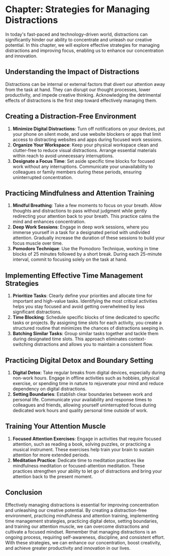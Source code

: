 Chapter: Strategies for Managing Distractions
=============================================

In today's fast-paced and technology-driven world, distractions can significantly hinder our ability to concentrate and unleash our creative potential. In this chapter, we will explore effective strategies for managing distractions and improving focus, enabling us to enhance our concentration and innovation.

Understanding the Impact of Distractions
----------------------------------------

Distractions can be internal or external factors that divert our attention away from the task at hand. They can disrupt our thought processes, lower productivity, and impede creative thinking. Acknowledging the detrimental effects of distractions is the first step toward effectively managing them.

Creating a Distraction-Free Environment
---------------------------------------

1. **Minimize Digital Distractions**: Turn off notifications on your devices, put your phone on silent mode, and use website blockers or apps that limit access to distracting websites and apps during focused work sessions.
2. **Organize Your Workspace**: Keep your physical workspace clean and clutter-free to reduce visual distractions. Arrange essential materials within reach to avoid unnecessary interruptions.
3. **Designate a Focus Time**: Set aside specific time blocks for focused work without any interruptions. Communicate your unavailability to colleagues or family members during these periods, ensuring uninterrupted concentration.

Practicing Mindfulness and Attention Training
---------------------------------------------

1. **Mindful Breathing**: Take a few moments to focus on your breath. Allow thoughts and distractions to pass without judgment while gently redirecting your attention back to your breath. This practice calms the mind and enhances concentration.
2. **Deep Work Sessions**: Engage in deep work sessions, where you immerse yourself in a task for a designated period with undivided attention. Gradually increase the duration of these sessions to build your focus muscle over time.
3. **Pomodoro Technique**: Use the Pomodoro Technique, working in time blocks of 25 minutes followed by a short break. During each 25-minute interval, commit to focusing solely on the task at hand.

Implementing Effective Time Management Strategies
-------------------------------------------------

1. **Prioritize Tasks**: Clearly define your priorities and allocate time for important and high-value tasks. Identifying the most critical activities helps you stay focused and avoid getting overwhelmed by less significant distractions.
2. **Time Blocking**: Schedule specific blocks of time dedicated to specific tasks or projects. By assigning time slots for each activity, you create a structured routine that minimizes the chances of distractions seeping in.
3. **Batching Similar Tasks**: Group similar tasks together and tackle them during designated time slots. This approach eliminates context-switching distractions and allows you to maintain a consistent flow.

Practicing Digital Detox and Boundary Setting
---------------------------------------------

1. **Digital Detox**: Take regular breaks from digital devices, especially during non-work hours. Engage in offline activities such as hobbies, physical exercise, or spending time in nature to rejuvenate your mind and reduce dependency on digital distractions.
2. **Setting Boundaries**: Establish clear boundaries between work and personal life. Communicate your availability and response times to colleagues and friends, allowing yourself uninterrupted focus during dedicated work hours and quality personal time outside of work.

Training Your Attention Muscle
------------------------------

1. **Focused Attention Exercises**: Engage in activities that require focused attention, such as reading a book, solving puzzles, or practicing a musical instrument. These exercises help train your brain to sustain attention for more extended periods.
2. **Meditation Practice**: Dedicate time to meditation practices like mindfulness meditation or focused-attention meditation. These practices strengthen your ability to let go of distractions and bring your attention back to the present moment.

Conclusion
----------

Effectively managing distractions is essential for improving concentration and unleashing our creative potential. By creating a distraction-free environment, practicing mindfulness and attention training, implementing time management strategies, practicing digital detox, setting boundaries, and training our attention muscle, we can overcome distractions and cultivate a focused mindset. Remember that managing distractions is an ongoing process, requiring self-awareness, discipline, and consistent effort. With these strategies, we can enhance our concentration, boost creativity, and achieve greater productivity and innovation in our lives.

